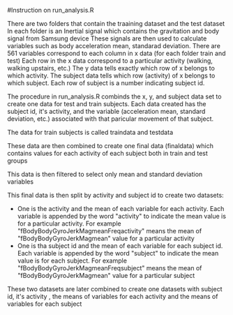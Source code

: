 #Instruction on run_analysis.R

There are two folders that contain the traaining dataset and the test dataset
In each folder is an Inertial signal which contains the gravitation and body signal from Samsung device
These signals are then used to calculate variables such as body acceleration mean, standarad deviation.
There are 561 variables correspond to each column in x data (for each folder train and test)
Each row in the x data correspond to a particular activity (walking, walking upstairs, etc.)
The y data tells exactly which row of x belongs to which activity.
The subject data tells which row (activity) of x belongs to which subject. Each row of subject is a number indicating subject id.

The procedure in run_analysis.R combinds the x, y, and subject data set to create one data for test and train subjects.
Each data created has the subject id, it's activity, and the variable (acceleration mean, standard deviation, etc.) associated with that paricular movement of that subject.

The data for train subjects is called traindata and testdata

These data are then combined to create one final data (finaldata) which contains values for each activity of each subject both in train and test groups

This data is then filtered to select only mean and standard deviation variables

This final data is then split by activity and subject id to create two datasets:
* One is the activity and the mean of each variable for each activity. Each variable is appended by the word "activity" to indicate the mean value is for a particular activity. For example "fBodyBodyGyroJerkMagmeanFreqactivity" means the mean of "fBodyBodyGyroJerkMagmean" value for a particular activity 
* One is tha subject id and the mean of each variable for each subject id. Each variable is appended by the word "subject" to indicate the mean value is for each subject. For example "fBodyBodyGyroJerkMagmeanFreqsubject" means the mean of "fBodyBodyGyroJerkMagmean" value for a particular subject

These two datasets are later combined to create one datasets with subject id, it's activity , the means of variables for each activity and the means of variables for each subject

